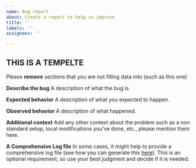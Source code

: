 ```yaml
---
name: Bug report
about: Create a report to help us improve
title: ''
labels: ''
assignees: ''

---
```


THIS IS A TEMPELTE
------------------
Please **remove** sections that you are not filling data into (such as this one)

**Describe the bug**
A description of what the bug is.

**Expected behavior**
A description of what you expected to happen.

**Observed behavior**
A description of what happened.

**Additional context**
Add any other context about the problem such as a non standard setup, local
modifications you've done, etc., please mention them here.

**A Comprehensive Log file**
In some cases, it might help to provide a comprehensive log file (see how you
can generate this [here][1]). This is an optional requirement, so use your best
judgment and decide if it is needed.

[1]: https://libosdp.sidcha.dev/libosdp/debugging.html
